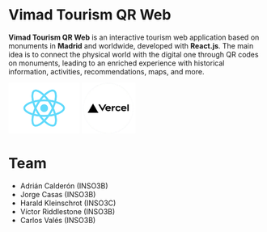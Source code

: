 
# **Vimad Tourism QR Web**

**Vimad Tourism QR Web** is an interactive tourism web application based on monuments in **Madrid** and worldwide, developed with **React.js**. The main idea is to connect the physical world with the digital one through QR codes on monuments, leading to an enriched experience with historical information, activities, recommendations, maps, and more.

<div>
  <img src="https://github.com/jorgecasase/github-repos-img/blob/main/img/react.svg" alt="react" height="100"/>
  <img src="https://github.com/jorgecasase/github-repos-img/blob/main/img/vercel.png" alt="vercel" height="100"/>
</div>

# Team
- Adrián Calderón (INSO3B)
- Jorge Casas (INSO3B)
- Harald Kleinschrot (INSO3C)
- Víctor Riddlestone (INSO3B)
- Carlos Valés (INSO3B)

